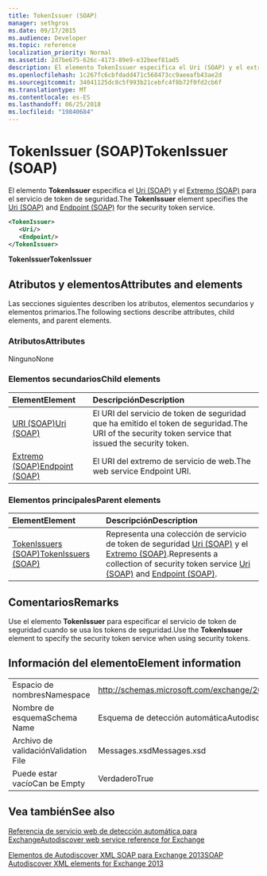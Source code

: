 ```yaml
---
title: TokenIssuer (SOAP)
manager: sethgros
ms.date: 09/17/2015
ms.audience: Developer
ms.topic: reference
localization_priority: Normal
ms.assetid: 2d7be675-626c-4173-89e9-e32beef81ad5
description: El elemento TokenIssuer especifica el Uri (SOAP) y el extremo (SOAP) para el servicio de token de seguridad.
ms.openlocfilehash: 1c267fc6cbfdadd471c568473cc9aeeafb43ae2d
ms.sourcegitcommit: 34041125dc8c5f993b21cebfc4f8b72f0fd2cb6f
ms.translationtype: MT
ms.contentlocale: es-ES
ms.lasthandoff: 06/25/2018
ms.locfileid: "19840684"
---
```

# <a name="tokenissuer-soap"></a><span data-ttu-id="f1372-103">TokenIssuer (SOAP)</span><span class="sxs-lookup"><span data-stu-id="f1372-103">TokenIssuer (SOAP)</span></span>

<span data-ttu-id="f1372-104">El elemento **TokenIssuer** especifica el [Uri (SOAP)](uri-soap.md) y el [Extremo (SOAP)](endpoint-soap.md) para el servicio de token de seguridad.</span><span class="sxs-lookup"><span data-stu-id="f1372-104">The **TokenIssuer** element specifies the [Uri (SOAP)](uri-soap.md) and [Endpoint (SOAP)](endpoint-soap.md) for the security token service.</span></span> 
  
```XML
<TokenIssuer>
   <Uri/>
   <Endpoint/>
</TokenIssuer>
```

 <span data-ttu-id="f1372-105">**TokenIssuer**</span><span class="sxs-lookup"><span data-stu-id="f1372-105">**TokenIssuer**</span></span>
## <a name="attributes-and-elements"></a><span data-ttu-id="f1372-106">Atributos y elementos</span><span class="sxs-lookup"><span data-stu-id="f1372-106">Attributes and elements</span></span>

<span data-ttu-id="f1372-107">Las secciones siguientes describen los atributos, elementos secundarios y elementos primarios.</span><span class="sxs-lookup"><span data-stu-id="f1372-107">The following sections describe attributes, child elements, and parent elements.</span></span>
  
### <a name="attributes"></a><span data-ttu-id="f1372-108">Atributos</span><span class="sxs-lookup"><span data-stu-id="f1372-108">Attributes</span></span>

<span data-ttu-id="f1372-109">Ninguno</span><span class="sxs-lookup"><span data-stu-id="f1372-109">None</span></span>
  
### <a name="child-elements"></a><span data-ttu-id="f1372-110">Elementos secundarios</span><span class="sxs-lookup"><span data-stu-id="f1372-110">Child elements</span></span>

|<span data-ttu-id="f1372-111">**Element**</span><span class="sxs-lookup"><span data-stu-id="f1372-111">**Element**</span></span>|<span data-ttu-id="f1372-112">**Descripción**</span><span class="sxs-lookup"><span data-stu-id="f1372-112">**Description**</span></span>|
|:-----|:-----|
|[<span data-ttu-id="f1372-113">URI (SOAP)</span><span class="sxs-lookup"><span data-stu-id="f1372-113">Uri (SOAP)</span></span>](uri-soap.md) <br/> |<span data-ttu-id="f1372-114">El URI del servicio de token de seguridad que ha emitido el token de seguridad.</span><span class="sxs-lookup"><span data-stu-id="f1372-114">The URI of the security token service that issued the security token.</span></span>  <br/> |
|[<span data-ttu-id="f1372-115">Extremo (SOAP)</span><span class="sxs-lookup"><span data-stu-id="f1372-115">Endpoint (SOAP)</span></span>](endpoint-soap.md) <br/> |<span data-ttu-id="f1372-116">El URI del extremo de servicio de web.</span><span class="sxs-lookup"><span data-stu-id="f1372-116">The web service Endpoint URI.</span></span>  <br/> |
   
### <a name="parent-elements"></a><span data-ttu-id="f1372-117">Elementos principales</span><span class="sxs-lookup"><span data-stu-id="f1372-117">Parent elements</span></span>

|<span data-ttu-id="f1372-118">**Element**</span><span class="sxs-lookup"><span data-stu-id="f1372-118">**Element**</span></span>|<span data-ttu-id="f1372-119">**Descripción**</span><span class="sxs-lookup"><span data-stu-id="f1372-119">**Description**</span></span>|
|:-----|:-----|
|[<span data-ttu-id="f1372-120">TokenIssuers (SOAP)</span><span class="sxs-lookup"><span data-stu-id="f1372-120">TokenIssuers (SOAP)</span></span>](tokenissuers-soap.md) <br/> |<span data-ttu-id="f1372-121">Representa una colección de servicio de token de seguridad [Uri (SOAP)](uri-soap.md) y el [Extremo (SOAP)](endpoint-soap.md).</span><span class="sxs-lookup"><span data-stu-id="f1372-121">Represents a collection of security token service [Uri (SOAP)](uri-soap.md) and [Endpoint (SOAP)](endpoint-soap.md).</span></span>  <br/> |
   
## <a name="remarks"></a><span data-ttu-id="f1372-122">Comentarios</span><span class="sxs-lookup"><span data-stu-id="f1372-122">Remarks</span></span>

<span data-ttu-id="f1372-123">Use el elemento **TokenIssuer** para especificar el servicio de token de seguridad cuando se usa los tokens de seguridad.</span><span class="sxs-lookup"><span data-stu-id="f1372-123">Use the **TokenIssuer** element to specify the security token service when using security tokens.</span></span> 
  
## <a name="element-information"></a><span data-ttu-id="f1372-124">Información del elemento</span><span class="sxs-lookup"><span data-stu-id="f1372-124">Element information</span></span>

|||
|:-----|:-----|
|<span data-ttu-id="f1372-125">Espacio de nombres</span><span class="sxs-lookup"><span data-stu-id="f1372-125">Namespace</span></span>  <br/> |http://schemas.microsoft.com/exchange/2010/Autodiscover  <br/> |
|<span data-ttu-id="f1372-126">Nombre de esquema</span><span class="sxs-lookup"><span data-stu-id="f1372-126">Schema Name</span></span>  <br/> |<span data-ttu-id="f1372-127">Esquema de detección automática</span><span class="sxs-lookup"><span data-stu-id="f1372-127">Autodiscover schema</span></span>  <br/> |
|<span data-ttu-id="f1372-128">Archivo de validación</span><span class="sxs-lookup"><span data-stu-id="f1372-128">Validation File</span></span>  <br/> |<span data-ttu-id="f1372-129">Messages.xsd</span><span class="sxs-lookup"><span data-stu-id="f1372-129">Messages.xsd</span></span>  <br/> |
|<span data-ttu-id="f1372-130">Puede estar vacío</span><span class="sxs-lookup"><span data-stu-id="f1372-130">Can be Empty</span></span>  <br/> |<span data-ttu-id="f1372-131">Verdadero</span><span class="sxs-lookup"><span data-stu-id="f1372-131">True</span></span>  <br/> |
   
## <a name="see-also"></a><span data-ttu-id="f1372-132">Vea también</span><span class="sxs-lookup"><span data-stu-id="f1372-132">See also</span></span>



[<span data-ttu-id="f1372-133">Referencia de servicio web de detección automática para Exchange</span><span class="sxs-lookup"><span data-stu-id="f1372-133">Autodiscover web service reference for Exchange</span></span>](autodiscover-web-service-reference-for-exchange.md)
  
[<span data-ttu-id="f1372-134">Elementos de Autodiscover XML SOAP para Exchange 2013</span><span class="sxs-lookup"><span data-stu-id="f1372-134">SOAP Autodiscover XML elements for Exchange 2013</span></span>](soap-autodiscover-xml-elements-for-exchange-2013.md)

